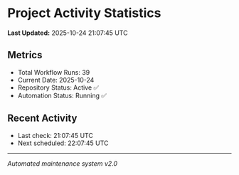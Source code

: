 # Project Activity Statistics

**Last Updated:** 2025-10-24 21:07:45 UTC

## Metrics
- Total Workflow Runs: 39
- Current Date: 2025-10-24
- Repository Status: Active ✅
- Automation Status: Running ✅

## Recent Activity
- Last check: 21:07:45 UTC
- Next scheduled: 22:07:45 UTC

---
*Automated maintenance system v2.0*
